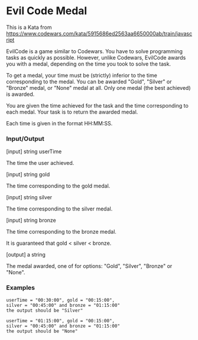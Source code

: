# Evil Code Medal

This is a Kata from https://www.codewars.com/kata/5915686ed2563aa6650000ab/train/javascript

EvilCode is a game similar to Codewars. You have to solve programming tasks as quickly as possible. However, unlike Codewars, EvilCode awards you with a medal, depending on the time you took to solve the task.

To get a medal, your time must be (strictly) inferior to the time corresponding to the medal. You can be awarded "Gold", "Silver" or "Bronze" medal, or "None" medal at all. Only one medal (the best achieved) is awarded.

You are given the time achieved for the task and the time corresponding to each medal. Your task is to return the awarded medal.

Each time is given in the format HH:MM:SS.

### Input/Output

[input] string userTime

The time the user achieved.

[input] string gold

The time corresponding to the gold medal.

[input] string silver

The time corresponding to the silver medal.

[input] string bronze

The time corresponding to the bronze medal.

It is guaranteed that gold < silver < bronze.

[output] a string

The medal awarded, one of for options: "Gold", "Silver", "Bronze" or "None".

### Examples

```
userTime = "00:30:00", gold = "00:15:00",
silver = "00:45:00" and bronze = "01:15:00"
the output should be "Silver"
```

```
userTime = "01:15:00", gold = "00:15:00",
silver = "00:45:00" and bronze = "01:15:00"
the output should be "None"
```
